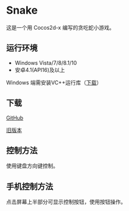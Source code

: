 ﻿# Snake
这是一个用 Cocos2d-x 编写的贪吃蛇小游戏。

## 运行环境
* Windows Vista/7/8/8.1/10
* 安卓4.1(API16)及以上

Windows 端需安装VC++运行库（[下载](https://visualstudio.microsoft.com/downloads/)）

## 下载
[GitHub](https://github.com/lxfly2000/Snake/releases)

[旧版本](https://pan.baidu.com/s/1sjoVJbv)

## 控制方法
使用键盘方向键控制。

## 手机控制方法
点击屏幕上半部分可显示控制按钮，使用按钮操作。
